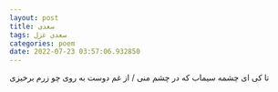 ```yaml
---
layout: post
title: سعدی
tags: سعدی غزل
categories: poem
date: 2022-07-23 03:57:06.932850
---
```


تا کی ای چشمه سیماب که در چشم منی / از غم دوست به روی چو زرم برخیزی